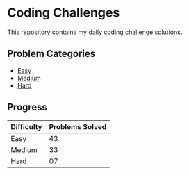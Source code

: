 # Coding Challenges

This repository contains my daily coding challenge solutions.

## Problem Categories

- [Easy](./Easy)
- [Medium](./Medium)
- [Hard](./Hard)

## Progress

| Difficulty | Problems Solved |
|------------|-----------------|
| Easy       | 43              |
| Medium     | 33              |
| Hard       | 07              |
